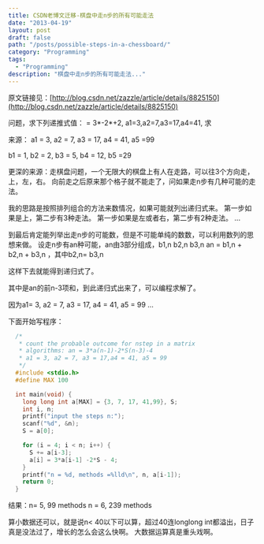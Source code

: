 ```yaml
---
title: CSDN老博文迁移-棋盘中走n步的所有可能走法
date: "2013-04-19"
layout: post
draft: false
path: "/posts/possible-steps-in-a-chessboard/"
category: "Programming"
tags:
  - "Programming"
description: "棋盘中走n步的所有可能走法..."
---
```


原文链接见：[http://blog.csdn.net/zazzle/article/details/8825150](http://blog.csdn.net/zazzle/article/details/8825150)

问题，求下列递推式值：
= 3*-2*+2,
a1=3,a2=7,a3=17,a4=41, 求


来源：
a1 = 3, a2 = 7, a3 = 17, a4 = 41, a5 =99


b1 = 1, b2 = 2, b3 = 5, b4 = 12, b5 =29


更深的来源：走棋盘问题，一个无限大的棋盘上有人在走路，可以往3个方向走，上，左，右。
向前走之后原来那个格子就不能走了，问如果走n步有几种可能的走法。


我的思路是按照排列组合的方法来数情况，如果可能就列出递归式来。
第一步如果是上，第二步有3种走法。
第一步如果是左或者右，第二步有2种走法。
...

到最后肯定能列举出走n步的可能数，但是不可能单纯的数数，可以利用数列的思想来做。
设走n步有an种可能，an由3部分组成，b1,n b2,n b3,n
an = b1,n + b2,n + b3,n ，其中b2,n= b3,n

这样下去就能得到递归式了。

其中是an的前n-3项和，到此递归式出来了，可以编程求解了。

因为a1= 3, a2 = 7, a3 = 17, a4 = 41, a5 = 99 …

下面开始写程序：

```C
  /*
   * count the probable outcome for nstep in a matrix
   * algorithms: an = 3*a(n-1)-2*S(n-3)-4
   * a1 = 3, a2 = 7, a3 = 17,a4 = 41, a5 = 99
   */
  #include <stdio.h>
  #define MAX 100

  int main(void) {
    long long int a[MAX] = {3, 7, 17, 41,99}, S;
    int i, n;
    printf("input the steps n:");
    scanf("%d", &n);
    S = a[0];

    for (i = 4; i < n; i++) {
      S += a[i-3];
      a[i] = 3*a[i-1] -2*S - 4;
    }
    printf("n = %d, methods =%lld\n", n, a[i-1]);
    return 0;
  }
```

结果：n= 5, 99 methods
n = 6, 239 methods

算小数据还可以，就是说n< 40以下可以算，超过40连longlong int都溢出，日子真是没法过了，增长的怎么会这么快啊。
大数据运算真是重头戏啊。
